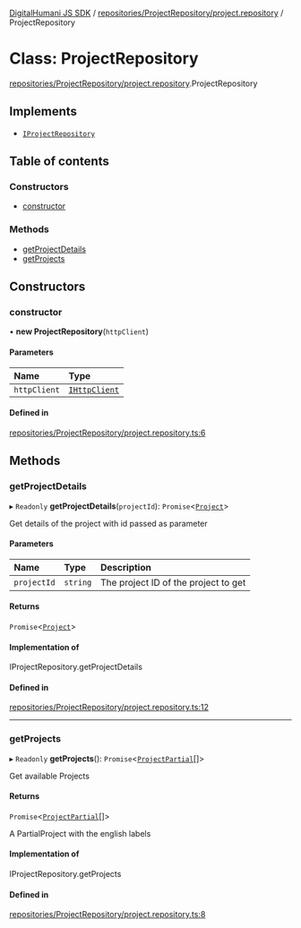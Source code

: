 [DigitalHumani JS SDK](../README.md) / [repositories/ProjectRepository/project.repository](../modules/repositories_ProjectRepository_project_repository.md) / ProjectRepository

# Class: ProjectRepository

[repositories/ProjectRepository/project.repository](../modules/repositories_ProjectRepository_project_repository.md).ProjectRepository

## Implements

- [`IProjectRepository`](../interfaces/repositories_ProjectRepository_project_interface.IProjectRepository.md)

## Table of contents

### Constructors

- [constructor](repositories_ProjectRepository_project_repository.ProjectRepository.md#constructor)

### Methods

- [getProjectDetails](repositories_ProjectRepository_project_repository.ProjectRepository.md#getprojectdetails)
- [getProjects](repositories_ProjectRepository_project_repository.ProjectRepository.md#getprojects)

## Constructors

### constructor

• **new ProjectRepository**(`httpClient`)

#### Parameters

| Name | Type |
| :------ | :------ |
| `httpClient` | [`IHttpClient`](../interfaces/services_HttpClient_IHttpClient.IHttpClient.md) |

#### Defined in

[repositories/ProjectRepository/project.repository.ts:6](https://github.com/impe93/digital-humani-js-sdk/blob/d0c7cfd/src/repositories/ProjectRepository/project.repository.ts#L6)

## Methods

### getProjectDetails

▸ `Readonly` **getProjectDetails**(`projectId`): `Promise`<[`Project`](../interfaces/repositories_ProjectRepository_project_models.Project.md)\>

Get details of the project with id passed as parameter

#### Parameters

| Name | Type | Description |
| :------ | :------ | :------ |
| `projectId` | `string` | The project ID of the project to get |

#### Returns

`Promise`<[`Project`](../interfaces/repositories_ProjectRepository_project_models.Project.md)\>

#### Implementation of

IProjectRepository.getProjectDetails

#### Defined in

[repositories/ProjectRepository/project.repository.ts:12](https://github.com/impe93/digital-humani-js-sdk/blob/d0c7cfd/src/repositories/ProjectRepository/project.repository.ts#L12)

___

### getProjects

▸ `Readonly` **getProjects**(): `Promise`<[`ProjectPartial`](../modules/repositories_ProjectRepository_project_models.md#projectpartial)[]\>

Get available Projects

#### Returns

`Promise`<[`ProjectPartial`](../modules/repositories_ProjectRepository_project_models.md#projectpartial)[]\>

A PartialProject with the english labels

#### Implementation of

IProjectRepository.getProjects

#### Defined in

[repositories/ProjectRepository/project.repository.ts:8](https://github.com/impe93/digital-humani-js-sdk/blob/d0c7cfd/src/repositories/ProjectRepository/project.repository.ts#L8)

